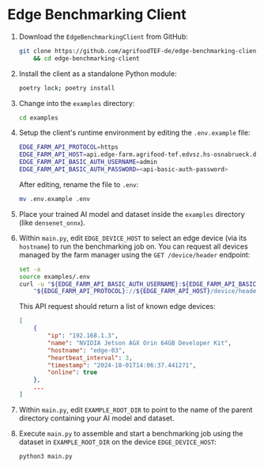 # Edge Benchmarking Client

1. Download the `EdgeBenchmarkingClient` from GitHub:

    ```bash
    git clone https://github.com/agrifoodTEF-de/edge-benchmarking-client.git \
        && cd edge-benchmarking-client
    ```

2. Install the client as a standalone Python module:

    ```bash
    poetry lock; poetry install
    ```
3. Change into the `examples` directory:

    ```bash
    cd examples
    ```

4. Setup the client's runtime environment by editing the `.env.example` file:

    ```bash
    EDGE_FARM_API_PROTOCOL=https
    EDGE_FARM_API_HOST=api.edge-farm.agrifood-tef.edvsz.hs-osnabrueck.de
    EDGE_FARM_API_BASIC_AUTH_USERNAME=admin
    EDGE_FARM_API_BASIC_AUTH_PASSWORD=<api-basic-auth-password>
    ```

    After editing, rename the file to `.env`:

    ```bash
    mv .env.example .env
    ```

5. Place your trained AI model and dataset inside the `examples` directory (like `densenet_onnx`).

6. Within `main.py`, edit `EDGE_DEVICE_HOST` to select an edge device (via its `hostname`) to run the benchmarking job on. You can request all devices managed by the farm manager using the `GET /device/header` endpoint:

    ```bash
    set -a
    source examples/.env
    curl -u "${EDGE_FARM_API_BASIC_AUTH_USERNAME}:${EDGE_FARM_API_BASIC_AUTH_PASSWORD}" \
        "${EDGE_FARM_API_PROTOCOL}://${EDGE_FARM_API_HOST}/device/header"
    ```

    This API request should return a list of known edge devices:

    ```json
    [
        {
            "ip": "192.168.1.3",
            "name": "NVIDIA Jetson AGX Orin 64GB Developer Kit",
            "hostname": "edge-03",
            "heartbeat_interval": 3,
            "timestamp": "2024-10-01T14:06:37.441271",
            "online": true
        },
        ...
    ]
    ```

7. Within `main.py`, edit `EXAMPLE_ROOT_DIR` to point to the name of the parent directory containing your AI model and dataset.

8. Execute `main.py` to assemble and start a benchmarking job using the dataset in `EXAMPLE_ROOT_DIR` on the device `EDGE_DEVICE_HOST`:

    ```bash
    python3 main.py
    ```